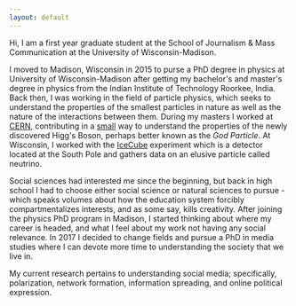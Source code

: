 ```yaml
---
layout: default
---
```


Hi, I am a first year graduate student at the School of Journalism & Mass Communication at the University of Wisconsin-Madison.

I moved to Madison, Wisconsin in 2015 to purse a PhD degree in physics at University of Wisconsin-Madison after getting my bachelor's and master's degree in physics from the Indian Institute of Technology Roorkee, India. Back then, I was working in the field of particle physics, which seeks to understand the properties of the smallest particles in nature as well as the nature of the interactions between them. During my masters I worked at [CERN](https://home.cern/about), contributing in a [small](https://cds.cern.ch/record/1748469/files/ProjectReport.pdf) way to understand the properties of the newly discovered Higg's Boson, perhaps better known as the _God Particle_. At Wisconsin, I worked with the [IceCube](https://icecube.wisc.edu/) experiment which is a detector located at the South Pole and gathers data on an elusive particle called neutrino.

Social sciences had interested me since the beginning, but back in high school I had to choose either social science or natural sciences to pursue - which speaks volumes about how the education system forcibly compartmentalizes interests, and as some say, kills creativity. After joining the physics PhD program in Madison, I started thinking about where my career is headed, and what I feel about my work not having any social relevance. In 2017 I decided to change fields and pursue a PhD in media studies where I can devote more time to understanding the society that we live in.

My current research pertains to understanding social media; specifically, polarization, network formation, information spreading, and online political expression.

<!-- <a href="https://aman-abhishek.github.io/publications.html">Publications</a> -->


